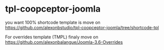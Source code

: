 # tpl-coopceptor-joomla


you want 100% shortcode template is move on https://github.com/alexonbstudio/tpl-coopceptor-joomla/tree/shortcode-tpl

For overrides template (TMPL) finaly move on https://github.com/alexonbalangue/Joomla-3.6-Overrides
